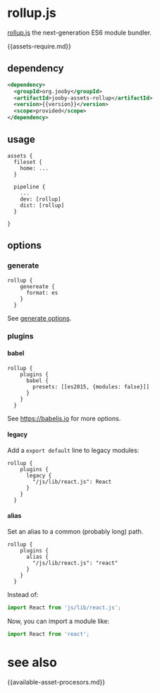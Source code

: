 # rollup.js

<a href="http://rollupjs.org/">rollup.js</a> the next-generation ES6 module bundler.

{{assets-require.md}}

## dependency

```xml
<dependency>
  <groupId>org.jooby</groupId>
  <artifactId>jooby-assets-rollup</artifactId>
  <version>{{version}}</version>
  <scope>provided</scope>
</dependency>
```

## usage

```
assets {
  fileset {
    home: ...
  }

  pipeline {
    ...
    dev: [rollup]
    dist: [rollup]
  }

}
```

## options

### generate

```
rollup {
    genereate {
      format: es
    }
  }

```

See <a href="https://github.com/rollup/rollup/wiki/JavaScript-API#bundlegenerate-options-">generate options</a>.

### plugins

#### babel

```
rollup {
    plugins {
      babel {
        presets: [[es2015, {modules: false}]]
      }
    }
  }

```

See <a href="https://babeljs.io/">https://babeljs.io</a> for more options.

#### legacy

Add a ```export default``` line to legacy modules:

```
rollup {
    plugins {
      legacy {
        "/js/lib/react.js": React
      }
    }
  }

```

#### alias

Set an alias to a common (probably long) path.

```
rollup {
    plugins {
      alias {
        "/js/lib/react.js": "react"
      }
    }
  }

```

Instead of:

```js
import React from 'js/lib/react.js';
```

Now, you can import a module like:

```js
import React from 'react';
```

# see also

{{available-asset-procesors.md}}
